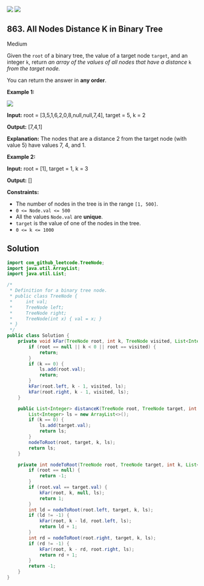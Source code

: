 [![](https://img.shields.io/github/stars/javadev/LeetCode-in-Java?label=Stars&style=flat-square)](https://github.com/javadev/LeetCode-in-Java)
[![](https://img.shields.io/github/forks/javadev/LeetCode-in-Java?label=Fork%20me%20on%20GitHub%20&style=flat-square)](https://github.com/javadev/LeetCode-in-Java/fork)

## 863\. All Nodes Distance K in Binary Tree

Medium

Given the `root` of a binary tree, the value of a target node `target`, and an integer `k`, return _an array of the values of all nodes that have a distance_ `k` _from the target node._

You can return the answer in **any order**.

**Example 1:**

![](https://s3-lc-upload.s3.amazonaws.com/uploads/2018/06/28/sketch0.png)

**Input:** root = [3,5,1,6,2,0,8,null,null,7,4], target = 5, k = 2

**Output:** [7,4,1]

**Explanation:** The nodes that are a distance 2 from the target node (with value 5) have values 7, 4, and 1.

**Example 2:**

**Input:** root = [1], target = 1, k = 3

**Output:** []

**Constraints:**

*   The number of nodes in the tree is in the range `[1, 500]`.
*   `0 <= Node.val <= 500`
*   All the values `Node.val` are **unique**.
*   `target` is the value of one of the nodes in the tree.
*   `0 <= k <= 1000`

## Solution

```java
import com_github_leetcode.TreeNode;
import java.util.ArrayList;
import java.util.List;

/*
 * Definition for a binary tree node.
 * public class TreeNode {
 *     int val;
 *     TreeNode left;
 *     TreeNode right;
 *     TreeNode(int x) { val = x; }
 * }
 */
public class Solution {
    private void kFar(TreeNode root, int k, TreeNode visited, List<Integer> ls) {
        if (root == null || k < 0 || root == visited) {
            return;
        }
        if (k == 0) {
            ls.add(root.val);
            return;
        }
        kFar(root.left, k - 1, visited, ls);
        kFar(root.right, k - 1, visited, ls);
    }

    public List<Integer> distanceK(TreeNode root, TreeNode target, int k) {
        List<Integer> ls = new ArrayList<>();
        if (k == 0) {
            ls.add(target.val);
            return ls;
        }
        nodeToRoot(root, target, k, ls);
        return ls;
    }

    private int nodeToRoot(TreeNode root, TreeNode target, int k, List<Integer> ls) {
        if (root == null) {
            return -1;
        }
        if (root.val == target.val) {
            kFar(root, k, null, ls);
            return 1;
        }
        int ld = nodeToRoot(root.left, target, k, ls);
        if (ld != -1) {
            kFar(root, k - ld, root.left, ls);
            return ld + 1;
        }
        int rd = nodeToRoot(root.right, target, k, ls);
        if (rd != -1) {
            kFar(root, k - rd, root.right, ls);
            return rd + 1;
        }
        return -1;
    }
}
```